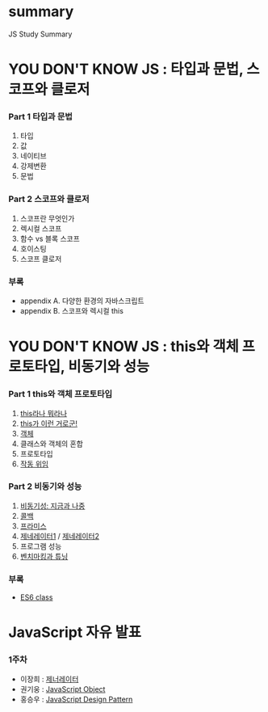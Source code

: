 # summary

JS Study Summary

# YOU DON'T KNOW JS : 타입과 문법, 스코프와 클로저

### Part 1 타입과 문법

1. 타입
2. 값
3. 네이티브
4. 강제변환
5. 문법

### Part 2 스코프와 클로저

1. 스코프란 무엇인가
2. 렉시컬 스코프
3. 함수 vs 블록 스코프
4. 호이스팅
5. 스코프 클로저

### 부록

- appendix A. 다양한 환경의 자바스크립트
- appendix B. 스코프와 렉시컬 this

# YOU DON'T KNOW JS : this와 객체 프로토타입, 비동기와 성능

### Part 1 this와 객체 프로토타입

1. [this라나 뭐라나](https://speakerdeck.com/doondoony/javascript-this-180818-doondoony)
2. [this가 이런 거로군!](https://speakerdeck.com/doondoony/javascript-this-180818-doondoony)
3. [객체](YOU-DONT-KNOW-JS-1/1장/Chapter3.md)
4. 클래스와 객체의 혼합
5. 프로토타입
6. [작동 위임](https://slides.com/doondoon/behavior-delegation)

### Part 2 비동기와 성능

1. [비동기성: 지금과 나중](https://slides.com/jwoos/asynchrony/live#/)
2. [콜백](https://www.slideshare.net/JangHeeLee1/call-back-119282975)
3. [프라미스](YOU-DONT-KNOW-JS-1/2장/Chapter3.html)
4. [제네레이터1](https://slides.com/jwoos/generator/live#/) / [제네레이터2](https://slides.com/chany/generator-d-5-9/live#/)
5. 프로그램 성능
6. [벤치마킹과 튜닝](YOU-DONT-KNOW-JS-1/2장/Chapter6.html)

### 부록

- [ES6 class](https://slides.com/jwoos/class/live#/)

# JavaScript 자유 발표

### 1주차

- 이장희 : [제너레이터](https://www.slideshare.net/JangHeeLee1/generator-121669310)
- 권기웅 : [JavaScript Object](https://velog.io/@doondoony/JavaScript-Object)
- 홍승우 : [JavaScript Design Pattern](https://slides.com/alwls601/deck-1#/)
